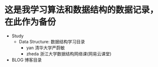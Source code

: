 # 这是我学习算法和数据结构的数据记录，在此作为备份

- Study
    - Data Structure:   数据结构学习目录
        - yan   清华大学严蔚敏
        - zheda 浙江大学数据结构网络课(网易云课堂)
- BLOG  博客目录

